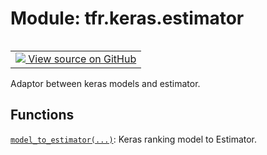 <div itemscope itemtype="http://developers.google.com/ReferenceObject">
<meta itemprop="name" content="tfr.keras.estimator" />
<meta itemprop="path" content="Stable" />
</div>

# Module: tfr.keras.estimator

<!-- Insert buttons and diff -->

<table class="tfo-notebook-buttons tfo-api" align="left">

<td>
  <a target="_blank" href="https://github.com/tensorflow/ranking/tree/master/tensorflow_ranking/python/keras/estimator.py">
    <img src="https://www.tensorflow.org/images/GitHub-Mark-32px.png" />
    View source on GitHub
  </a>
</td></table>

Adaptor between keras models and estimator.

## Functions

[`model_to_estimator(...)`](../../tfr/keras/estimator/model_to_estimator.md):
Keras ranking model to Estimator.
